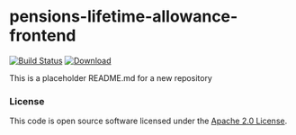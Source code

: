 
# pensions-lifetime-allowance-frontend

[![Build Status](https://travis-ci.org/hmrc/pensions-lifetime-allowance-frontend.svg?branch=master)](https://travis-ci.org/hmrc/pensions-lifetime-allowance-frontend) [ ![Download](https://api.bintray.com/packages/hmrc/releases/pensions-lifetime-allowance-frontend/images/download.svg) ](https://bintray.com/hmrc/releases/pensions-lifetime-allowance-frontend/_latestVersion)

This is a placeholder README.md for a new repository

### License

This code is open source software licensed under the [Apache 2.0 License]("http://www.apache.org/licenses/LICENSE-2.0.html").
    